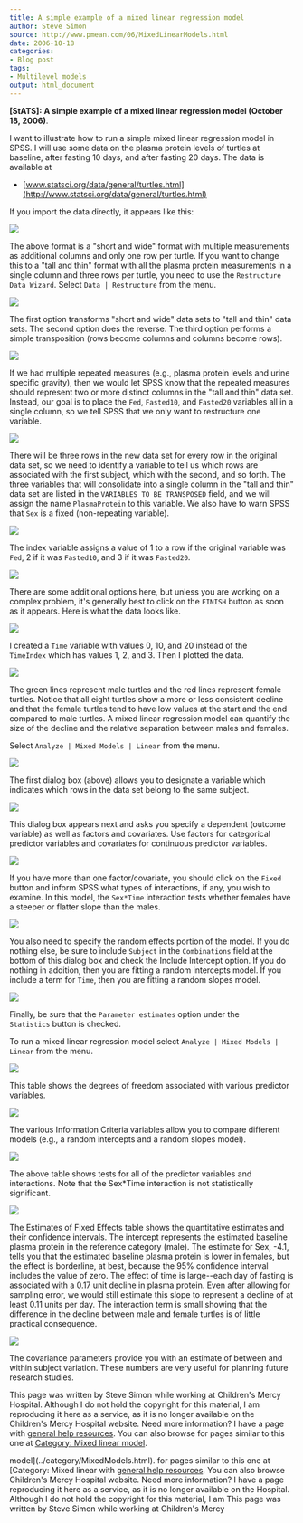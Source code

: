 ```yaml
---
title: A simple example of a mixed linear regression model
author: Steve Simon
source: http://www.pmean.com/06/MixedLinearModels.html
date: 2006-10-18
categories:
- Blog post
tags:
- Multilevel models
output: html_document
---
```

**[StATS]:** **A simple example of a mixed linear
regression model (October 18, 2006)**.

I want to illustrate how to run a simple mixed linear regression model
in SPSS. I will use some data on the plasma protein levels of turtles
at baseline, after fasting 10 days, and after fasting 20 days. The
data is available at

-   [www.statsci.org/data/general/turtles.html](http://www.statsci.org/data/general/turtles.html)

If you import the data directly, it appears like this:

![](http://www.pmean.com/images/images/06/MixedLinearModels01.gif)

The above format is a "short and wide" format with multiple
measurements as additional columns and only one row per turtle. If you
want to change this to a "tall and thin" format with all the plasma
protein measurements in a single column and three rows per turtle, you
need to use the `Restructure Data Wizard`. Select `Data | Restructure`
from the menu.

![](http://www.pmean.com/images/images/06/MixedLinearModels02.gif)

The first option transforms "short and wide" data sets to "tall and
thin" data sets. The second option does the reverse. The third option
performs a simple transposition (rows become columns and columns
become rows).

![](http://www.pmean.com/images/images/06/MixedLinearModels03.gif)

If we had multiple repeated measures (e.g., plasma protein levels and
urine specific gravity), then we would let SPSS know that the repeated
measures should represent two or more distinct columns in the "tall
and thin" data set. Instead, our goal is to place the `Fed`,
`Fasted10`, and `Fasted20` variables all in a single column, so we
tell SPSS that we only want to restructure one variable.

![](http://www.pmean.com/images/images/06/MixedLinearModels04.gif)

There will be three rows in the new data set for every row in the
original data set, so we need to identify a variable to tell us which
rows are associated with the first subject, which with the second, and
so forth. The three variables that will consolidate into a single
column in the "tall and thin" data set are listed in the
`VARIABLES TO BE TRANSPOSED` field, and we will assign the name
`PlasmaProtein` to this variable. We also have to warn SPSS that `Sex`
is a fixed (non-repeating variable).

![](http://www.pmean.com/images/images/06/MixedLinearModels05.gif)

The index variable assigns a value of 1 to a row if the original
variable was `Fed`, 2 if it was `Fasted10`, and 3 if it was
`Fasted20`.

![](http://www.pmean.com/images/images/06/MixedLinearModels06.gif)

There are some additional options here, but unless you are working on
a complex problem, it's generally best to click on the `FINISH`
button as soon as it appears. Here is what the data looks like.

![](http://www.pmean.com/images/images/06/MixedLinearModels07.gif)

I created a `Time` variable with values 0, 10, and 20 instead of the
`        TimeIndex` which has values 1, 2, and 3. Then I plotted the
data.

![](http://www.pmean.com/images/images/06/MixedLinearModels08.gif)

The green lines represent male turtles and the red lines represent
female turtles. Notice that all eight turtles show a more or less
consistent decline and that the female turtles tend to have low values
at the start and the end compared to male turtles. A mixed linear
regression model can quantify the size of the decline and the relative
separation between males and females.

Select `Analyze | Mixed Models | Linear` from the menu.

![](http://www.pmean.com/images/images/06/MixedLinearModels09.gif)

The first dialog box (above) allows you to designate a variable which
indicates which rows in the data set belong to the same subject.

![](http://www.pmean.com/images/images/06/MixedLinearModels10.gif)

This dialog box appears next and asks you specify a dependent (outcome
variable) as well as factors and covariates. Use factors for
categorical predictor variables and covariates for continuous
predictor variables.

![](http://www.pmean.com/images/images/06/MixedLinearModels11.gif)

If you have more than one factor/covariate, you should click on the
`Fixed` button and inform SPSS what types of interactions, if any, you
wish to examine. In this model, the `Sex*Time` interaction tests
whether females have a steeper or flatter slope than the males.

![](http://www.pmean.com/images/images/06/MixedLinearModels12.gif)

You also need to specify the random effects portion of the model. If
you do nothing else, be sure to include `Subject` in the
`Combinations` field at the bottom of this dialog box and check the
Include Intercept option. If you do nothing in addition, then you are
fitting a random intercepts model. If you include a term for `Time`,
then you are fitting a random slopes model.

![](http://www.pmean.com/images/images/06/MixedLinearModels13.gif)

Finally, be sure that the `Parameter estimates` option under the
`        Statistics` button is checked.

To run a mixed linear regression model select
`Analyze | Mixed Models | Linear` from the menu.

![](http://www.pmean.com/images/images/06/MixedLinearModels14.gif)

This table shows the degrees of freedom associated with various
predictor variables.

![](http://www.pmean.com/images/images/06/MixedLinearModels15.gif)

The various Information Criteria variables allow you to compare
different models (e.g., a random intercepts and a random slopes
model).

![](http://www.pmean.com/images/images/06/MixedLinearModels16.gif)

The above table shows tests for all of the predictor variables and
interactions. Note that the Sex*Time interaction is not statistically
significant.

![](http://www.pmean.com/images/images/06/MixedLinearModels17.gif)

The Estimates of Fixed Effects table shows the quantitative estimates
and their confidence intervals. The intercept represents the estimated
baseline plasma protein in the reference category (male). The estimate
for Sex, -4.1, tells you that the estimated baseline plasma protein is
lower in females, but the effect is borderline, at best, because the
95% confidence interval includes the value of zero. The effect of time
is large--each day of fasting is associated with a 0.17 unit decline
in plasma protein. Even after allowing for sampling error, we would
still estimate this slope to represent a decline of at least 0.11
units per day. The interaction term is small showing that the
difference in the decline between male and female turtles is of little
practical consequence.

![](http://www.pmean.com/images/images/06/MixedLinearModels18.gif)

The covariance parameters provide you with an estimate of between and
within subject variation. These numbers are very useful for planning
future research studies.

This page was written by Steve Simon while working at Children's Mercy
Hospital. Although I do not hold the copyright for this material, I am
reproducing it here as a service, as it is no longer available on the
Children's Mercy Hospital website. Need more information? I have a page
with [general help resources](../GeneralHelp.html). You can also browse
for pages similar to this one at [Category: Mixed linear
model](../category/MixedModels.html).
<!---More--->
model](../category/MixedModels.html).
for pages similar to this one at [Category: Mixed linear
with [general help resources](../GeneralHelp.html). You can also browse
Children's Mercy Hospital website. Need more information? I have a page
reproducing it here as a service, as it is no longer available on the
Hospital. Although I do not hold the copyright for this material, I am
This page was written by Steve Simon while working at Children's Mercy

<!---Do not use
**[StATS]:** **A simple example of a mixed linear
This page was written by Steve Simon while working at Children's Mercy
Hospital. Although I do not hold the copyright for this material, I am
reproducing it here as a service, as it is no longer available on the
Children's Mercy Hospital website. Need more information? I have a page
with [general help resources](../GeneralHelp.html). You can also browse
for pages similar to this one at [Category: Mixed linear
model](../category/MixedModels.html).
--->


